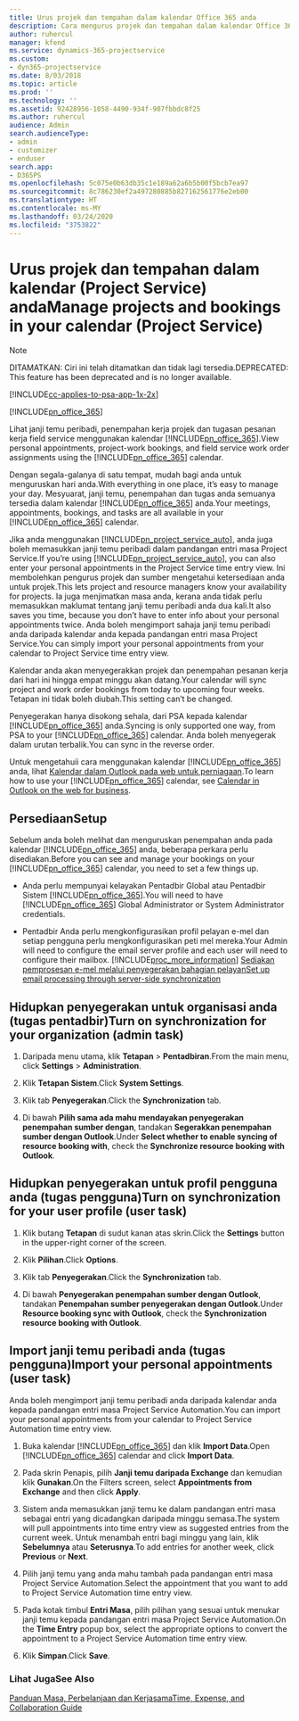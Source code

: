 ```yaml
---
title: Urus projek dan tempahan dalam kalendar Office 365 anda
description: Cara mengurus projek dan tempahan dalam kalendar Office 365 anda
author: ruhercul
manager: kfend
ms.service: dynamics-365-projectservice
ms.custom:
- dyn365-projectservice
ms.date: 8/03/2018
ms.topic: article
ms.prod: ''
ms.technology: ''
ms.assetid: 92428956-1058-4490-934f-907fbbdc8f25
ms.author: ruhercul
audience: Admin
search.audienceType:
- admin
- customizer
- enduser
search.app:
- D365PS
ms.openlocfilehash: 5c075e0b63db35c1e189a62a6b5b00f5bcb7ea97
ms.sourcegitcommit: 8c786230ef2a497280885b827162561776e2eb00
ms.translationtype: HT
ms.contentlocale: ms-MY
ms.lasthandoff: 03/24/2020
ms.locfileid: "3753822"
---
```

# <a name="manage-projects-and-bookings-in-your-calendar-project-service"></a><span data-ttu-id="8ce6e-103">Urus projek dan tempahan dalam kalendar (Project Service) anda</span><span class="sxs-lookup"><span data-stu-id="8ce6e-103">Manage projects and bookings in your calendar (Project Service)</span></span>

> [!Note]
> <span data-ttu-id="8ce6e-104">DITAMATKAN: Ciri ini telah ditamatkan dan tidak lagi tersedia.</span><span class="sxs-lookup"><span data-stu-id="8ce6e-104">DEPRECATED: This feature has been deprecated and is no longer available.</span></span>

[!INCLUDE[cc-applies-to-psa-app-1x-2x](../includes/cc-applies-to-psa-app-1x-2x.md)]

[!INCLUDE[pn_office_365](../includes/pn-office-365.md)] 

<span data-ttu-id="8ce6e-105">Lihat janji temu peribadi, penempahan kerja projek dan tugasan pesanan kerja field service menggunakan kalendar [!INCLUDE[pn_office_365](../includes/pn-office-365.md)].</span><span class="sxs-lookup"><span data-stu-id="8ce6e-105">View personal appointments, project-work bookings, and field service work order assignments using the [!INCLUDE[pn_office_365](../includes/pn-office-365.md)] calendar.</span></span>  
  
 <span data-ttu-id="8ce6e-106">Dengan segala-galanya di satu tempat, mudah bagi anda untuk menguruskan hari anda.</span><span class="sxs-lookup"><span data-stu-id="8ce6e-106">With everything in one place, it’s easy to manage your day.</span></span> <span data-ttu-id="8ce6e-107">Mesyuarat, janji temu, penempahan dan tugas anda semuanya tersedia dalam kalendar [!INCLUDE[pn_office_365](../includes/pn-office-365.md)] anda.</span><span class="sxs-lookup"><span data-stu-id="8ce6e-107">Your meetings, appointments, bookings, and tasks are all available in your [!INCLUDE[pn_office_365](../includes/pn-office-365.md)] calendar.</span></span>  
  
 <span data-ttu-id="8ce6e-108">Jika anda menggunakan [!INCLUDE[pn_project_service_auto](../includes/pn-project-service-auto.md)], anda juga boleh memasukkan janji temu peribadi dalam pandangan entri masa Project Service.</span><span class="sxs-lookup"><span data-stu-id="8ce6e-108">If you’re using [!INCLUDE[pn_project_service_auto](../includes/pn-project-service-auto.md)], you can also enter your personal appointments in the Project Service time entry view.</span></span> <span data-ttu-id="8ce6e-109">Ini membolehkan pengurus projek dan sumber mengetahui ketersediaan anda untuk projek.</span><span class="sxs-lookup"><span data-stu-id="8ce6e-109">This lets project and resource managers know your availability for projects.</span></span> <span data-ttu-id="8ce6e-110">Ia juga menjimatkan masa anda, kerana anda tidak perlu memasukkan maklumat tentang janji temu peribadi anda dua kali.</span><span class="sxs-lookup"><span data-stu-id="8ce6e-110">It also saves you time, because you don’t have to enter info about your personal appointments twice.</span></span> <span data-ttu-id="8ce6e-111">Anda boleh mengimport sahaja janji temu peribadi anda daripada kalendar anda kepada pandangan entri masa Project Service.</span><span class="sxs-lookup"><span data-stu-id="8ce6e-111">You can simply import your personal appointments from your calendar to Project Service time entry view.</span></span>  
  
 <span data-ttu-id="8ce6e-112">Kalendar anda akan menyegerakkan projek dan penempahan pesanan kerja dari hari ini hingga empat minggu akan datang.</span><span class="sxs-lookup"><span data-stu-id="8ce6e-112">Your calendar will sync project and work order bookings from today to upcoming four weeks.</span></span> <span data-ttu-id="8ce6e-113">Tetapan ini tidak boleh diubah.</span><span class="sxs-lookup"><span data-stu-id="8ce6e-113">This setting can’t be changed.</span></span>  
  
 <span data-ttu-id="8ce6e-114">Penyegerakan hanya disokong sehala, dari PSA kepada kalendar [!INCLUDE[pn_office_365](../includes/pn-office-365.md)] anda.</span><span class="sxs-lookup"><span data-stu-id="8ce6e-114">Syncing is only supported one way, from PSA to your [!INCLUDE[pn_office_365](../includes/pn-office-365.md)] calendar.</span></span> <span data-ttu-id="8ce6e-115">Anda boleh menyegerak dalam urutan terbalik.</span><span class="sxs-lookup"><span data-stu-id="8ce6e-115">You can sync in the reverse order.</span></span> 
  
 <span data-ttu-id="8ce6e-116">Untuk mengetahuii cara menggunakan kalendar [!INCLUDE[pn_office_365](../includes/pn-office-365.md)] anda, lihat [Kalendar dalam Outlook pada web untuk perniagaan](https://support.office.com/article/Calendar-in-Outlook-on-the-web-for-business-5219c457-d1fe-4c2f-9032-1a816b88e936).</span><span class="sxs-lookup"><span data-stu-id="8ce6e-116">To learn how to use your [!INCLUDE[pn_office_365](../includes/pn-office-365.md)] calendar, see [Calendar in Outlook on the web for business](https://support.office.com/article/Calendar-in-Outlook-on-the-web-for-business-5219c457-d1fe-4c2f-9032-1a816b88e936).</span></span>  
  
## <a name="setup"></a><span data-ttu-id="8ce6e-117">Persediaan</span><span class="sxs-lookup"><span data-stu-id="8ce6e-117">Setup</span></span>  
 <span data-ttu-id="8ce6e-118">Sebelum anda boleh melihat dan menguruskan penempahan anda pada kalendar [!INCLUDE[pn_office_365](../includes/pn-office-365.md)] anda, beberapa perkara perlu disediakan.</span><span class="sxs-lookup"><span data-stu-id="8ce6e-118">Before you can see and manage your bookings on your [!INCLUDE[pn_office_365](../includes/pn-office-365.md)] calendar, you need to set a few things up.</span></span>  
  
- <span data-ttu-id="8ce6e-119">Anda perlu mempunyai kelayakan Pentadbir Global atau Pentadbir Sistem [!INCLUDE[pn_office_365](../includes/pn-office-365.md)].</span><span class="sxs-lookup"><span data-stu-id="8ce6e-119">You will need to have [!INCLUDE[pn_office_365](../includes/pn-office-365.md)] Global Administrator or System Administrator credentials.</span></span>  
  
- <span data-ttu-id="8ce6e-120">Pentadbir Anda perlu mengkonfigurasikan profil pelayan e-mel dan setiap pengguna perlu mengkonfigurasikan peti mel mereka.</span><span class="sxs-lookup"><span data-stu-id="8ce6e-120">Your Admin will need to configure the email server profile and each user will need to configure their mailbox.</span></span> [!INCLUDE[proc_more_information](../includes/proc-more-information.md)] <span data-ttu-id="8ce6e-121">[Sediakan pemprosesan e-mel melalui penyegerakan bahagian pelayan](../admin/set-up-server-side-synchronization-of-email-appointments-contacts-and-tasks.md)</span><span class="sxs-lookup"><span data-stu-id="8ce6e-121">[Set up email processing through server-side synchronization](../admin/set-up-server-side-synchronization-of-email-appointments-contacts-and-tasks.md)</span></span>  
  
## <a name="turn-on-synchronization-for-your-organization-admin-task"></a><span data-ttu-id="8ce6e-122">Hidupkan penyegerakan untuk organisasi anda (tugas pentadbir)</span><span class="sxs-lookup"><span data-stu-id="8ce6e-122">Turn on synchronization for your organization (admin task)</span></span>  
  
1.  <span data-ttu-id="8ce6e-123">Daripada menu utama, klik **Tetapan** > **Pentadbiran**.</span><span class="sxs-lookup"><span data-stu-id="8ce6e-123">From the main menu, click **Settings** > **Administration**.</span></span>  
  
2.  <span data-ttu-id="8ce6e-124">Klik **Tetapan Sistem**.</span><span class="sxs-lookup"><span data-stu-id="8ce6e-124">Click **System Settings**.</span></span>  
  
3.  <span data-ttu-id="8ce6e-125">Klik tab **Penyegerakan**.</span><span class="sxs-lookup"><span data-stu-id="8ce6e-125">Click the **Synchronization** tab.</span></span>  
  
4.  <span data-ttu-id="8ce6e-126">Di bawah **Pilih sama ada mahu mendayakan penyegerakan penempahan sumber dengan**, tandakan **Segerakkan penempahan sumber dengan Outlook**.</span><span class="sxs-lookup"><span data-stu-id="8ce6e-126">Under **Select whether to enable syncing of resource booking with**, check the **Synchronize resource booking with Outlook**.</span></span>  
  
## <a name="turn-on-synchronization-for-your-user-profile-user-task"></a><span data-ttu-id="8ce6e-127">Hidupkan penyegerakan untuk profil pengguna anda (tugas pengguna)</span><span class="sxs-lookup"><span data-stu-id="8ce6e-127">Turn on synchronization for your user profile (user task)</span></span>  
  
1.  <span data-ttu-id="8ce6e-128">Klik butang **Tetapan** di sudut kanan atas skrin.</span><span class="sxs-lookup"><span data-stu-id="8ce6e-128">Click the **Settings** button in the upper-right corner of the screen.</span></span>  
  
2.  <span data-ttu-id="8ce6e-129">Klik **Pilihan**.</span><span class="sxs-lookup"><span data-stu-id="8ce6e-129">Click **Options**.</span></span>  
  
3.  <span data-ttu-id="8ce6e-130">Klik tab **Penyegerakan**.</span><span class="sxs-lookup"><span data-stu-id="8ce6e-130">Click the **Synchronization** tab.</span></span>  
  
4.  <span data-ttu-id="8ce6e-131">Di bawah **Penyegerakan penempahan sumber dengan Outlook**, tandakan **Penempahan sumber penyegerakan dengan Outlook**.</span><span class="sxs-lookup"><span data-stu-id="8ce6e-131">Under **Resource booking sync with Outlook**, check the **Synchronization resource booking with Outlook**.</span></span>  
  
## <a name="import-your-personal-appointments-user-task"></a><span data-ttu-id="8ce6e-132">Import janji temu peribadi anda (tugas pengguna)</span><span class="sxs-lookup"><span data-stu-id="8ce6e-132">Import your personal appointments (user task)</span></span>  
 <span data-ttu-id="8ce6e-133">Anda boleh mengimport janji temu peribadi anda daripada kalendar anda kepada pandangan entri masa Project Service Automation.</span><span class="sxs-lookup"><span data-stu-id="8ce6e-133">You can import your personal appointments from your calendar to Project Service Automation time entry view.</span></span>  
  
1. <span data-ttu-id="8ce6e-134">Buka kalendar [!INCLUDE[pn_office_365](../includes/pn-office-365.md)] dan klik **Import Data**.</span><span class="sxs-lookup"><span data-stu-id="8ce6e-134">Open [!INCLUDE[pn_office_365](../includes/pn-office-365.md)] calendar and click **Import Data**.</span></span>  
  
2. <span data-ttu-id="8ce6e-135">Pada skrin Penapis, pilih **Janji temu daripada Exchange** dan kemudian klik **Gunakan**.</span><span class="sxs-lookup"><span data-stu-id="8ce6e-135">On the Filters screen, select **Appointments from Exchange** and then click **Apply**.</span></span>  
  
3. <span data-ttu-id="8ce6e-136">Sistem anda memasukkan janji temu ke dalam pandangan entri masa sebagai entri yang dicadangkan daripada minggu semasa.</span><span class="sxs-lookup"><span data-stu-id="8ce6e-136">The system will pull appointments into time entry view as suggested entries from the current week.</span></span> <span data-ttu-id="8ce6e-137">Untuk menambah entri bagi minggu yang lain, klik **Sebelumnya** atau **Seterusnya**.</span><span class="sxs-lookup"><span data-stu-id="8ce6e-137">To add entries for another week, click **Previous** or **Next**.</span></span>  
  
4. <span data-ttu-id="8ce6e-138">Pilih janji temu yang anda mahu tambah pada pandangan entri masa Project Service Automation.</span><span class="sxs-lookup"><span data-stu-id="8ce6e-138">Select the appointment that you want to add to Project Service Automation time entry view.</span></span>  
  
5. <span data-ttu-id="8ce6e-139">Pada kotak timbul **Entri Masa**, pilih pilihan yang sesuai untuk menukar janji temu kepada pandangan entri masa Project Service Automation.</span><span class="sxs-lookup"><span data-stu-id="8ce6e-139">On the **Time Entry** popup box, select the appropriate options to convert the appointment to a Project Service Automation time entry view.</span></span>  
  
6. <span data-ttu-id="8ce6e-140">Klik **Simpan**.</span><span class="sxs-lookup"><span data-stu-id="8ce6e-140">Click **Save**.</span></span>  
  
### <a name="see-also"></a><span data-ttu-id="8ce6e-141">Lihat Juga</span><span class="sxs-lookup"><span data-stu-id="8ce6e-141">See Also</span></span>  
 [<span data-ttu-id="8ce6e-142">Panduan Masa, Perbelanjaan dan Kerjasama</span><span class="sxs-lookup"><span data-stu-id="8ce6e-142">Time, Expense, and Collaboration Guide</span></span>](../project-service/time-expense-collaboration-guide.md)
